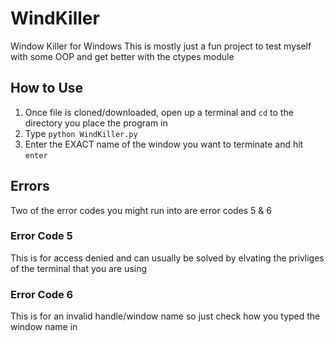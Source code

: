 # WindKiller
Window Killer for Windows
This is mostly just a fun project to test myself with some OOP and get better with the ctypes module

## How to Use
1. Once file is cloned/downloaded, open up a terminal and `cd` to the directory you place the program in
2. Type `python WindKiller.py`
3. Enter the EXACT name of the window you want to terminate and hit `enter`

## Errors
Two of the error codes you might run into are error codes 5 & 6

### Error Code 5
This is for access denied and can usually be solved by elvating the privliges of the terminal that you are using 

### Error Code 6
This is for an invalid handle/window name so just check how you typed the window name in
